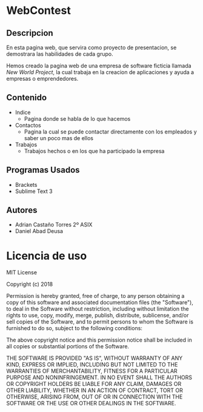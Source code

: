 # WebContest

## Descripcion

En esta pagina web, que servira como proyecto de presentacion, se demostrara las habilidades de cada grupo.

Hemos creado la pagina web de una empresa de software ficticia llamada *New World Project*, la cual trabaja en la creacion de aplicaciones y ayuda a empresas o emprendedores.

## Contenido

* Indice
    * Pagina donde se habla de lo que hacemos
* Contactos
    * Pagina la cual se puede contactar directamente con los empleados y saber un poco mas de ellos
* Trabajos
    * Trabajos hechos o en los que ha participado la empresa

    
## Programas Usados

* Brackets
* Sublime Text 3

## Autores

* Adrian Castaño Torres 2º ASIX
* Daniel Abad Deusa

# Licencia de uso
MIT License

Copyright (c) 2018

Permission is hereby granted, free of charge, to any person obtaining a copy
of this software and associated documentation files (the "Software"), to deal
in the Software without restriction, including without limitation the rights
to use, copy, modify, merge, publish, distribute, sublicense, and/or sell
copies of the Software, and to permit persons to whom the Software is
furnished to do so, subject to the following conditions:

The above copyright notice and this permission notice shall be included in all
copies or substantial portions of the Software.

THE SOFTWARE IS PROVIDED "AS IS", WITHOUT WARRANTY OF ANY KIND, EXPRESS OR
IMPLIED, INCLUDING BUT NOT LIMITED TO THE WARRANTIES OF MERCHANTABILITY,
FITNESS FOR A PARTICULAR PURPOSE AND NONINFRINGEMENT. IN NO EVENT SHALL THE
AUTHORS OR COPYRIGHT HOLDERS BE LIABLE FOR ANY CLAIM, DAMAGES OR OTHER
LIABILITY, WHETHER IN AN ACTION OF CONTRACT, TORT OR OTHERWISE, ARISING FROM,
OUT OF OR IN CONNECTION WITH THE SOFTWARE OR THE USE OR OTHER DEALINGS IN THE
SOFTWARE.
